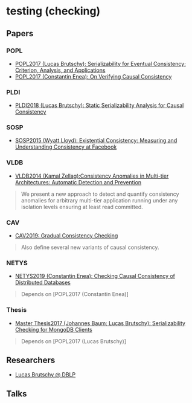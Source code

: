 # testing (checking)

## Papers

### POPL
- [POPL2017 (Lucas Brutschy): Serializability for Eventual Consistency: Criterion, Analysis, and Applications]()
- [POPL2017 (Constantin Enea): On Verifying Causal Consistency]()

### PLDI
- [PLDI2018 (Lucas Brutschy): Static Serializability Analysis for Causal Consistency]()

### SOSP
- [SOSP2015 (Wyatt Lloyd): Existential Consistency: Measuring and Understanding Consistency at Facebook]()

### VLDB
- [VLDB2014 (Kamal Zellag):Consistency Anomalies in Multi-tier Architectures: Automatic Detection and Prevention]()
> We present a new approach to detect and quantify consistency anomalies 
for arbitrary multi-tier application running under any isolation levels ensuring at least read committed.

### CAV
- [CAV2019: Gradual Consistency Checking]()
> Also define several new variants of causal consistency.

### NETYS
- [NETYS2019 (Constantin Enea): Checking Causal Consistency of Distributed Databases]()
> Depends on [POPL2017 (Constantin Enea)]

### Thesis
- [Master Thesis2017 (Johannes Baum; Lucas Brutschy): Serializability Checking for MongoDB Clients]()
> Depends on [POPL2017 (Lucas Brutschy)]

## Researchers
- [Lucas Brutschy @ DBLP](https://dblp.org/pers/hd/b/Brutschy:Lucas)

## Talks
